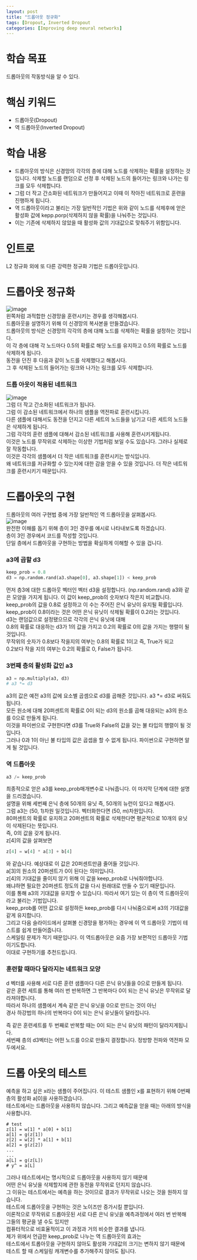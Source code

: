 ```yaml
---
layout: post
title: "드롭아웃 정규화"
tags: [Dropout, Inverted Dropout
categories: [Improving deep neural networks]
---
```


# 학습 목표
드롭아웃의 작동방식을 알 수 있다.

# 핵심 키워드
* 드롭아웃(Dropout)
* 역 드롭아웃(Inverted Dropout)

# 학습 내용
* 드롭아웃의 방식은 신경망의 각각의 층에 대해 노드를 삭제하는 확률을 설정하는 것입니다. 삭제할 노드를 랜덤으로 선정 후 삭제된 노드의 들어가는 링크와 나가는 링크를 모두 삭제합니다.
* 그럼 더 작고 간소화된 네트워크가 만들어지고 이때 이 작아진 네트워크로 훈련을 진행하게 됩니다.
* 역 드롭아웃이라고 불리는 가장 일반적인 기법은 위와 같이 노드를 삭제후에 얻은 활성화 값에 kepp.porp(삭제하지 않을 확률)을 나눠주는 것입니다.
* 이는 기존에 삭제하지 않았을 때 활성화 값의 기대값으로 맞춰주기 위함입니다.

# 인트로
L2 정규화 외에 또 다른 강력한 정규화 기법은 드롭아웃입니다.    

# 드롭아웃 정규화
![image](https://user-images.githubusercontent.com/50114210/64903591-ed1e5e00-d6f6-11e9-8e45-c9e116baa001.png)      
왼쪽처럼 과적합한 신경망을 훈련시키는 경우를 생각해봅시다.    
드롭아웃을 설명하기 위해 이 신경망의 복사본을 만들겠습니다.    
드롭아웃의 방식은 신경망의 각각의 층에 대해 노드를 삭제하는 확률을 설정하는 것입니다.    
이 각 층에 대해 각 노드마다 0.5의 확률로 해당 노드를 유지하고 0.5의 확률로 노드를 삭제하게 됩니다.      
동전을 던진 후 다음과 같이 노드를 삭제했다고 해봅시다.     
그 후 삭제된 노드의 들어가는 링크와 나가는 링크를 모두 삭제합니다.   

### 드롭 아웃이 적용된 네트워크
![image](https://user-images.githubusercontent.com/50114210/64903595-fad3e380-d6f6-11e9-82f1-42508b96e1bc.png)         
그럼 더 작고 간소화된 네트워크가 됩니다.    
그럼 이 감소된 네트워크에서 하나의 샘플을 역전파로 훈련시킵니다.    
다른 샘플에 대해서도 동전을 던지고 다른 세트의 노드들을 남기고 다른 세트의 노드들은 삭제하게 됩니다.    
그럼 각각의 훈련 샘플에 대해서 감소된 네트워크를 사용해 훈련시키게됩니다.     
이것은 노드를 무작위로 삭제하는 이상한 기법처럼 보일 수도 있습니다. 그러나 실제로 잘 작동합니다.    
이것은 각각의 샘플에서 더 작은 네트워크를 훈련시키는 방식입니다.    
왜 네트워크를 저규화할 수 있는지에 대한 감을 얻을 수 있을 것입니다. 더 작은 네트워크를 훈련시키기 때문입니다.     

# 드롭아웃의 구현
드롭아웃의 여러 구현법 중에 가장 일반적인 역 드롭아웃을 살펴봅시다.    
![image](https://user-images.githubusercontent.com/50114210/64903637-a1b87f80-d6f7-11e9-8b8d-dd95364d1afd.png)       
완전한 이해를 돕기 위해 층이 3인 경우를 예시로 나타내보도록 하겠습니다.    
층이 3인 경우에서 코드를 작성할 것입니다.         
단일 층에서 드롭아웃을 구현하는 방법을 확실하게 이해할 수 있을 겁니다.      

### a3에 곱할 d3
```python
keep_prob = 0.8
d3 = np.random.rand(a3.shape[0], a3.shape[1]) < keep_prob
```
먼저 층3에 대한 드롭아웃 벡터인 벡터 d3을 설정합니다. (np.random.rand)
a3와 같은 모양을 가지게 됩니다. 이 값이 keep_prob의 숫자보다 작은지 비교합니다.    
keep_prob의 값을 0.8로 설정하고 이 수는 주어진 은닉 유닛이 유지될 확률입니다.    
keep_prob이 0.8이라는 것은 어떤 은닉 유닛이 삭제될 확률이 0.2라는 것입니다.     
d3는 랜덤값으로 설정됐으므로 각각의 은닉 유닛에 대해        
0.8의 확률로 대응하는 d3가 1의 값을 가지고 0.2의 확률로 0의 값을 가지는 행렬이 될 것입니다.    
무작위의 숫자가 0.8보다 작을지의 여부는 0.8의 확률로 1이고 즉, True가 되고         
0.2보다 작을 지의 여부는 0.2의 확률로 0, False가 됩니다.     

### 3번째 층의 활성화 값인 a3
```python
a3 = np.multiply(a3, d3)
# a3 *= d3
```
a3의 값은 예전 a3의 값에 요소별 곱셈으로 d3를 곱해준 것입니다. a3 *= d3로 써줘도 됩니다.        
모든 원소에 대해 20퍼센트의 확률로 0이 되는 d3의 원소를 곱해 대응되는 a3의 원소를 0으로 만들게 됩니다.    
이것을 파이썬으로 구현한다면 d3를 True와 False의 값을 갖는 불 타입의 행렬이 될 것입니다.     
그러나 0과 1이 아닌 불 타입의 값은 곱셉을 할 수 없게 됩니다. 파이썬으로 구현하면 알게 될 것입니다.     

### 역 드롭아웃
```python
a3 /= keep_prob
```
최종적으로 얻은 a3를 keep_prob매개변수로 나눠줍니다. 이 마지막 단계에 대한 설명을 드리겠습니다.    
설명을 위해 세번째 은닉 층에 50개의 유닛 즉, 50개의 뉴런이 있다고 해봅시다.    
그럼 a3는 (50, 1)차원 일것입니다. 벡터화한다면 (50, m)차원입니다.   
80퍼센트의 확률로 유지하고 20퍼센트의 확률로 삭제한다면 평균적으로 10개의 유닛이 삭제된다는 뜻입니다.    
즉, 0의 값을 갖게 됩니다.       
z[4]의 값을 살펴보면 
```python
z[4] = w[4] * a[3] + b[4]
```
와 같습니다. 예상대로 이 값은 20퍼센트만큼 줄어들 것입니다.     
a[3]의 원소의 20퍼센트가 0이 된다는 의미입니다.   
z[4]의 기대값을 줄이지 않기 위해 이 값을 keep_prob로 나눠줘야합니다.    
왜냐하면 필요한 20퍼센트 정도의 값을 다시 원래대로 만들 수 있기 때문입니다.     
이를 통해 a3의 기대값을 유지할 수 있습니다. 따라서 여기 있는 이 층이 역 드롭아웃이라고 불리는 기법입니다.    
keep_prob롤 어떤 값으로 설정하든 keep_prob를 다시 나눠줌으로써 a3의 기대값을 같게 유지합니다.    
그리고 다음 슬라이드에서 살펴볼 신경망을 평가하는 경우에 이 역 드롭아웃 기법이 테스트를 쉽게 만들어줍니다.   
스케일링 문제가 적기 때문입니다. 이 역드롭아웃은 요즘 가장 보편적인 드롭아웃 기법이기도합니다.    
이대로 구현하기를 추천드립니다.

### 훈련할 때마다 달라지는 네트워크 모양
d 벡터를 사용해 서로 다른 훈련 샘플마다 다른 은닉 유닛들을 0으로 만들게 됩니다.    
같은 훈련 세트를 통해 여러 번 반복하면 그 반복마다 0이 되는 은닉 유닛은 무작위로 달라져야합니다.    
따라서 하나의 샘플에서 계속 같은 은닉 유닛을 0으로 만드는 것이 아닌     
경사 하강법의 하나의 반복마다 0이 되는 은닉 유닛들이 달라집니다.    


즉 같은 훈련세트를 두 번째로 반복할 때는 0이 되는 은닉 유닛의 패턴이 달라지게됩니다.    
세번째 층의 d3벡터는 어떤 노드를 0으로 만들지 결정합니다. 정방향 전파와 역전파 모두에서요.

# 드롭 아웃의 테스트
예측을 하고 싶은 x라는 샘플이 주어집니다. 이 테스트 샘플인 x를 표현하기 위해 0번째 층의 활성화 a[0]을 사용하겠습니다.    
테스트에서는 드롭아웃을 사용하지 않습니다. 그리고 예측값을 얻을 때는 아래의 방식을 사용합니다.
```
# test
z[1] = w[1] * a[0] + b[1]
a[1] = g(z[1])
z[2] = w[2] * a[1] + b[1]
a[2] = g(z[2])
...
...
a[L] = g(z[L])
# y^ = a[L]
```    
그러나 테스트에서는 명시적으로 드롭아웃을 사용하지 않기 때문에     
어떤 은닉 유닛을 삭제할지에 관한 동전을 무작위로 던지지 않습니다.      
그 이유는 테스트에서는 예측을 하는 것이므로 결과가 무작위로 나오는 것을 원하지 않습니다.    
테스트에 드롭아웃을 구현하는 것은 노이즈만 증가시킬 뿐입니다.    
이론적으로 무작위로 드롭아웃된 서로 다른 은닉 유닛을 예측과정에서 여러 번 반복해 그들의 평균을 낼 수도 있지만    
컴퓨터적으로 비효율적이고 이 과정과 거의 비슷한 결과를 냅니다.      
제가 위에서 언급한 keep_prob로 나누는 역 드롭아웃의 효과는       
테스트에서 트롭아웃을 구현하지 않아도 활성화 기대값의 크기는 변하지 않기 때문에      
테스트 할 때 스케일링 캐개변수를 추가해주지 않아도 됩니다.






